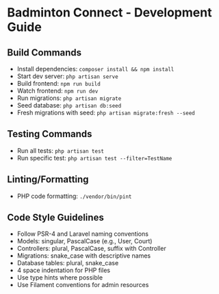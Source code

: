 # Badminton Connect - Development Guide

## Build Commands
- Install dependencies: `composer install && npm install`
- Start dev server: `php artisan serve`
- Build frontend: `npm run build`
- Watch frontend: `npm run dev`
- Run migrations: `php artisan migrate`
- Seed database: `php artisan db:seed`
- Fresh migrations with seed: `php artisan migrate:fresh --seed`

## Testing Commands
- Run all tests: `php artisan test`
- Run specific test: `php artisan test --filter=TestName`

## Linting/Formatting
- PHP code formatting: `./vendor/bin/pint`

## Code Style Guidelines
- Follow PSR-4 and Laravel naming conventions
- Models: singular, PascalCase (e.g., User, Court)
- Controllers: plural, PascalCase, suffix with Controller
- Migrations: snake_case with descriptive names
- Database tables: plural, snake_case
- 4 space indentation for PHP files
- Use type hints where possible
- Use Filament conventions for admin resources